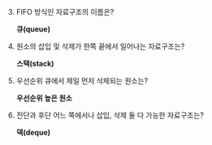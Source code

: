 3. FIFO 방식인 자료구조의 이름은?
    
    **큐(queue)**
    
4. 원소의 삽입 및 삭제가 한쪽 끝에서 일어나는 자료구조는?
    
    **스택(stack)**
    
5. 우선순위 큐에서 제일 먼저 삭제되는 원소는?
    
    **우선순위 높은 원소**
    
6. 전단과 후단 어느 쪽에서나 삽입, 삭제 둘 다 가능한 자료구조는?
    
    **덱(deque)** 
